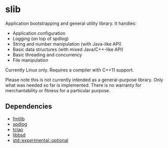 # slib
Application bootstrapping and general utility library. It handles:

  * Application configuration
  * Logging (on top of spdlog)
  * String and number manipulation (with Java-like API)
  * Basic data structures (with mixed Java/C++-like API)
  * Basic threading and concurrency
  * File manipulation

Currently Linux only. Requires a compiler with C++11 support.

Please note this is not currently intended as a general-purpose library. Only what was needed so far is implemented. There is no warranty for merchantability or fitness for a particular purpose.

## Dependencies

  * [fmtlib](https://github.com/fmtlib/fmt)
  * [spdlog](https://github.com/gabime/spdlog)
  * [tclap](http://tclap.sourceforge.net/)
  * [libbsd](https://libbsd.freedesktop.org/wiki/)
  * [std::experimental::optional](https://github.com/akrzemi1/Optional)

